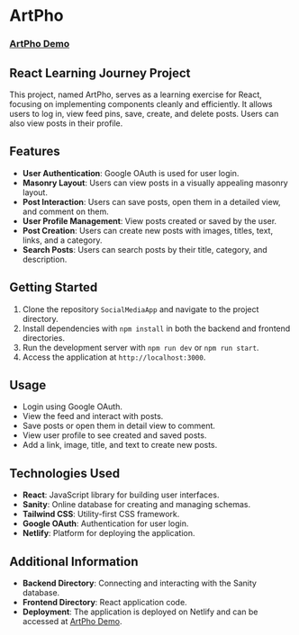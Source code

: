 # ArtPho 
### [ArtPho Demo](https://artpho.netlify.app/)

## React Learning Journey Project

This project, named ArtPho, serves as a learning exercise for React, focusing on implementing components cleanly and efficiently. It allows users to log in, view feed pins, save, create, and delete posts. Users can also view posts in their profile.

## Features

- **User Authentication**: Google OAuth is used for user login.
- **Masonry Layout**: Users can view posts in a visually appealing masonry layout.
- **Post Interaction**: Users can save posts, open them in a detailed view, and comment on them.
- **User Profile Management**: View posts created or saved by the user.
- **Post Creation**: Users can create new posts with images, titles, text, links, and a category.
- **Search Posts**: Users can search posts by their title, category, and description.

## Getting Started

1. Clone the repository `SocialMediaApp` and navigate to the project directory.
2. Install dependencies with `npm install` in both the backend and frontend directories.
3. Run the development server with `npm run dev` or `npm run start`.
4. Access the application at `http://localhost:3000`.

## Usage

- Login using Google OAuth.
- View the feed and interact with posts.
- Save posts or open them in detail view to comment.
- View user profile to see created and saved posts.
- Add a link, image, title, and text to create new posts.

## Technologies Used

- **React**: JavaScript library for building user interfaces.
- **Sanity**: Online database for creating and managing schemas.
- **Tailwind CSS**: Utility-first CSS framework.
- **Google OAuth**: Authentication for user login.
- **Netlify**: Platform for deploying the application.

## Additional Information

- **Backend Directory**: Connecting and interacting with the Sanity database.
- **Frontend Directory**: React application code.
- **Deployment**: The application is deployed on Netlify and can be accessed at [ArtPho Demo](https://artpho.netlify.app/).
